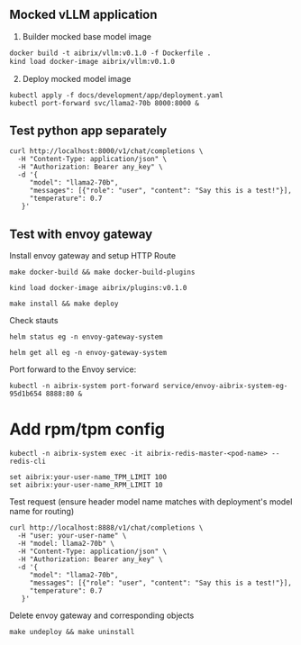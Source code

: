 ## Mocked vLLM application

1. Builder mocked base model image
```dockerfile
docker build -t aibrix/vllm:v0.1.0 -f Dockerfile .
kind load docker-image aibrix/vllm:v0.1.0
```

2. Deploy mocked model image
```shell
kubectl apply -f docs/development/app/deployment.yaml
kubectl port-forward svc/llama2-70b 8000:8000 &
```

## Test python app separately

```shell
curl http://localhost:8000/v1/chat/completions \
  -H "Content-Type: application/json" \
  -H "Authorization: Bearer any_key" \
  -d '{
     "model": "llama2-70b",
     "messages": [{"role": "user", "content": "Say this is a test!"}],
     "temperature": 0.7
   }'
```



## Test with envoy gateway

Install envoy gateway and setup HTTP Route
```shell
make docker-build && make docker-build-plugins

kind load docker-image aibrix/plugins:v0.1.0

make install && make deploy
```

Check stauts
```shell
helm status eg -n envoy-gateway-system

helm get all eg -n envoy-gateway-system
```

Port forward to the Envoy service:
```shell
kubectl -n aibrix-system port-forward service/envoy-aibrix-system-eg-95d1b654 8888:80 &
```

# Add rpm/tpm config 
```shell
kubectl -n aibrix-system exec -it aibrix-redis-master-<pod-name> -- redis-cli

set aibrix:your-user-name_TPM_LIMIT 100
set aibrix:your-user-name_RPM_LIMIT 10
```

Test request (ensure header model name matches with deployment's model name for routing)
```shell
curl http://localhost:8888/v1/chat/completions \
  -H "user: your-user-name" \
  -H "model: llama2-70b" \
  -H "Content-Type: application/json" \
  -H "Authorization: Bearer any_key" \
  -d '{
     "model": "llama2-70b",
     "messages": [{"role": "user", "content": "Say this is a test!"}],
     "temperature": 0.7
   }'
```


Delete envoy gateway and corresponding objects
```shell
make undeploy && make uninstall
```